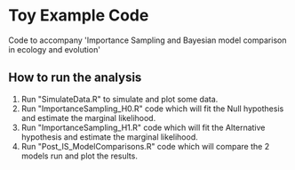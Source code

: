 # Toy Example Code
Code to accompany 'Importance Sampling and Bayesian model comparison in ecology and evolution'

## How to run the analysis

1. Run "SimulateData.R" to simulate and plot some data.
2. Run "ImportanceSampling_H0.R" code which will fit the Null hypothesis and estimate the marginal likelihood.
3. Run "ImportanceSampling_H1.R" code which will fit the Alternative hypothesis and estimate the marginal likelihood.
4. Run "Post_IS_ModelComparisons.R" code which will compare the 2 models run and plot the results.